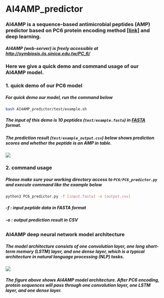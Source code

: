 # AI4AMP_predictor
### AI4AMP is a sequence-based antimicrobial peptides (AMP) predictor based on PC6 protein encoding method [[link]](https://github.com/LinTzuTang/PC6-protein-encoding-method) and deep learning.
##### AI4AMP (web-server) is freely accessible at http://symbiosis.iis.sinica.edu.tw/PC_6/

### Here we give a quick demo and command usage of our AI4AMP model.  
### 1. quick demo of our PC6 model
##### For quick demo our model, run the command below
```bash 
bash AI4AMP_predictor/test/example.sh
```
##### The input of this demo is 10 peptides (```test/example.fasta```) in [FASTA](https://en.wikipedia.org/wiki/FASTA_format) format.
##### The prediction result (```test/example_output.csv```) below shows prediction scores  and whether the peptide is an AMP in table.
![](https://i.imgur.com/xLjlGHV.png)
### 2. command usage
##### Please make sure your working directory access to  ```PC6/PC6_predictor.py``` and execute command like the example below
```bash
python3 PC6_predictor.py -f [input.fasta] -o [output.csv]
```
##### -f : input peptide data in FASTA format
##### -o : output prediction result in CSV 
##
### AI4AMP deep neural network model architecture
##### The model architecture consists of one convolution layer, one long short-term memory (LSTM) layer, and one dense layer, which is a typical architecture in natural language processing (NLP) tasks.
![](https://i.imgur.com/HXciubr.png)
##### The figure above shows AI4AMP model architecture. After PC6 encoding, protein sequences will pass through one convolution layer, one LSTM layer, and one dense layer.

